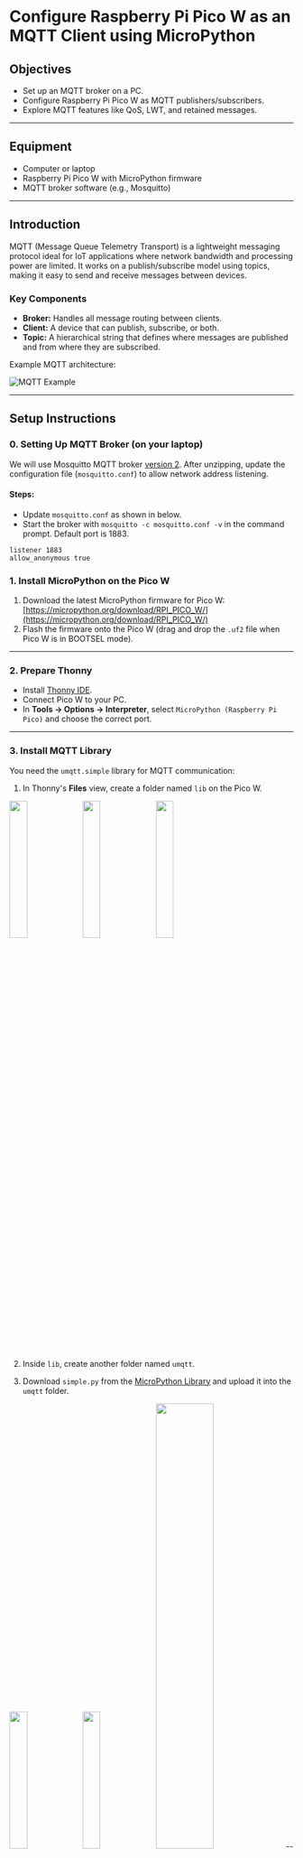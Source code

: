 # Configure Raspberry Pi Pico W as an MQTT Client using MicroPython

## Objectives
- Set up an MQTT broker on a PC.
- Configure Raspberry Pi Pico W as MQTT publishers/subscribers.
- Explore MQTT features like QoS, LWT, and retained messages.

---

## Equipment
- Computer or laptop
- Raspberry Pi Pico W with MicroPython firmware
- MQTT broker software (e.g., Mosquitto)

---

## Introduction
MQTT (Message Queue Telemetry Transport) is a lightweight messaging protocol ideal for IoT applications where network bandwidth and processing power are limited. It works on a publish/subscribe model using topics, making it easy to send and receive messages between devices.

### Key Components
- **Broker:** Handles all message routing between clients.
- **Client:** A device that can publish, subscribe, or both.
- **Topic:** A hierarchical string that defines where messages are published and from where they are subscribed.

Example MQTT architecture:

![MQTT Example](https://github.com/drfuzzi/CSC2106_MQTT/assets/108112390/1f809798-135f-4cdc-be7e-0085df0b452f)

---

## Setup Instructions

### 0. Setting Up MQTT Broker (on your laptop)
We will use Mosquitto MQTT broker [version 2](http://www.steves-internet-guide.com/download/6-bit-mosquitto-v2/). After unzipping, update the configuration file (`mosquitto.conf`) to allow network address listening.

<!--
![overview](https://github.com/user-attachments/assets/ccd7d55a-ce37-42c3-99f8-d6a004bc2fe9)
Figure 2: Overview of the Lab Excercise
-->

#### Steps:
- Update `mosquitto.conf` as shown in below.
- Start the broker with `mosquitto -c mosquitto.conf -v` in the command prompt. Default port is 1883.

```
listener 1883
allow_anonymous true
```

### 1. Install MicroPython on the Pico W
1. Download the latest MicroPython firmware for Pico W:  
   [https://micropython.org/download/RPI_PICO_W/](https://micropython.org/download/RPI_PICO_W/)
2. Flash the firmware onto the Pico W (drag and drop the `.uf2` file when Pico W is in BOOTSEL mode).

---

### 2. Prepare Thonny
- Install [Thonny IDE](https://thonny.org/).
- Connect Pico W to your PC.
- In **Tools → Options → Interpreter**, select `MicroPython (Raspberry Pi Pico)` and choose the correct port.

---

### 3. Install MQTT Library
You need the `umqtt.simple` library for MQTT communication:
1. In Thonny's **Files** view, create a folder named `lib` on the Pico W.
<img src="/img/Thonny Where to Find Files.png" width=25% height=25%>
<img src="/img/Thonny Seperate Files.png" width=25% height=25%>
<img src="/img/Thonny Create Directory(Folder).png" width=25% height=25%>

2. Inside `lib`, create another folder named `umqtt`.

3. Download `simple.py` from the [MicroPython Library](https://github.com/micropython/micropython-lib/tree/master/micropython/umqtt.simple) and upload it into the `umqtt` folder.

<img src="/img/Thonny File Upload.png" width=25% height=25%>
<img src="/img/Thonny Options.png" width=25% height=25%>
<img src="/img/Thonny Connecting Pico.png" width=45% height=45%>
---

## Example Codes

 <img src="/img/Thonny How to Run Code.png" width=25% height=25%>

### A. Simple Publish
```python
import network, time
from umqtt.simple import MQTTClient

# Wi-Fi Credentials
SSID = "YourWiFi"
PASSWORD = "YourPassword"

# MQTT Details
BROKER = "192.168.1.10"
TOPIC = "pico/test"
CLIENT_ID = "PicoW_Client"

def wifi_connect():
    wlan = network.WLAN(network.STA_IF)
    wlan.active(True)
    wlan.connect(SSID, PASSWORD)
    while not wlan.isconnected():
        time.sleep(1)
    print("Connected:", wlan.ifconfig())

def connect_mqtt():
    client = MQTTClient(CLIENT_ID, BROKER)
    client.connect()
    return client

wifi_connect()
mqtt = connect_mqtt()
mqtt.publish(TOPIC, "Hello from Pico W!")
mqtt.disconnect()
```
### B. Publish on Button Press
```
from machine import Pin
import time

button = Pin(20, Pin.IN, Pin.PULL_UP)
led = Pin("LED", Pin.OUT)

while True:
    if not button.value():
        led.on()
        mqtt.publish(TOPIC, "Button Pressed!")
        time.sleep(1)
        led.off()
    time.sleep(0.1)
```
### C. Control LED via MQTT
```
def callback(topic, msg):
    if msg.decode() == "on":
        led.on()
    elif msg.decode() == "off":
        led.off()

mqtt.set_callback(callback)
mqtt.subscribe("pico/led")

while True:
    mqtt.check_msg()
    time.sleep(0.1)
```
## Advanced MQTT Configuration

### 1. Quality of Service (QoS)
MQTT supports three QoS levels:

QoS 0: At most once (no guarantee of delivery)

QoS 1: At least once (may deliver duplicates)

QoS 2: Exactly once (most reliable, but slowest)

Example with QoS 1:
```
mqtt.subscribe("pico/led", qos=1)
mqtt.publish("pico/led", "on", qos=1)
```

### 2. Last Will & Testament (LWT)

Notifies subscribers if a client disconnects unexpectedly:
```
client = MQTTClient(CLIENT_ID, BROKER, keepalive=60)
client.set_last_will("pico/status", "offline", retain=True)
```

### 3. Retained Messages

Ensures new subscribers immediately receive the last published message:
```
mqtt.publish("pico/led", "on", retain=True)
```

### 4. Persistent Sessions

Keep subscriptions active even when the client disconnects:
```
client = MQTTClient(CLIENT_ID, BROKER, clean_session=False)
```

## Troubleshooting
-------------------------------------------------------------------------
| Issue                        | Solution                               |
| ---------------------------- | -------------------------------------- |
| No messages received         | Check broker IP and topic name         |
| Wi-Fi not connecting         | Verify SSID/password, signal strength  |
| Multiple clients conflicting | Use unique `CLIENT_ID` for each client |
-------------------------------------------------------------------------

<!--
## Lab Assignment

Configure two Pico W devices.
Device A controls Device B's LED via MQTT.
Use retained messages and LWT to improve reliability.
-->

## References
Mosquitto Install Guide (http://www.steves-internet-guide.com/install-mosquitto-broker/)

Mosquitto Client Guide(http://www.steves-internet-guide.com/mosquitto_pub-sub-clients/)

Thingsboard MQTT Integration (https://thingsboard.io/docs/user-guide/integrations/mqtt/)

ThingSpeak MQTT Basics (https://www.mathworks.com/help/thingspeak/mqtt-basics.html)
